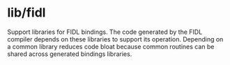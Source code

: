 # lib/fidl

Support libraries for FIDL bindings. The code generated by the FIDL compiler
depends on these libraries to support its operation. Depending on a common
library reduces code bloat because common routines can be shared across
generated bindings libraries.
